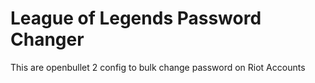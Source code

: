# League of Legends Password Changer
 This are openbullet 2 config to bulk change password on Riot Accounts

